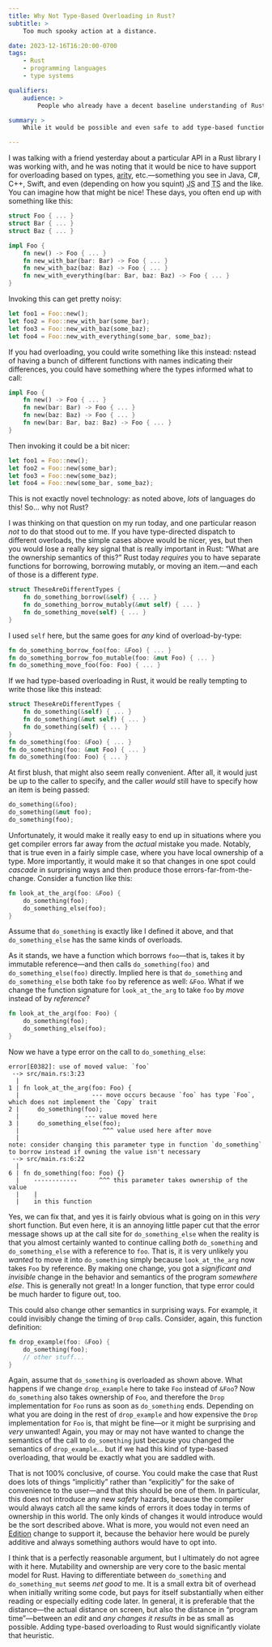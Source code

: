 ```yaml
---
title: Why Not Type-Based Overloading in Rust?
subtitle: >
    Too much spooky action at a distance.

date: 2023-12-16T16:20:00-0700
tags:
    - Rust
    - programming languages
    - type systems

qualifiers:
    audience: >
        People who already have a decent baseline understanding of Rust and of the idea of type-based overloading/dispatch. (I won’t be explaining either in any detail!)

summary: >
    While it would be possible and even safe to add type-based function overloads in Rust, it would be a bad design move. Too much spooky action at a distance!

---
```


I was talking with a friend yesterday about a particular <abbr>API</abbr> in a Rust library I was working with, and he was noting that it would be nice to have support for overloading based on types, [arity](https://en.wikipedia.org/wiki/Arity), etc.—something you see in Java, C#, C++, Swift, and even (depending on how you squint) <abbr title="JavaScript">JS</abbr> and <abbr title="TypeScript">TS</abbr> and the like. You can imagine how that might be nice! These days, you often end up with something like this:

```rust
struct Foo { ... }
struct Bar { ... }
struct Baz { ... }

impl Foo {
    fn new() -> Foo { ... }
    fn new_with_bar(bar: Bar) -> Foo { ... }
    fn new_with_baz(baz: Baz) -> Foo { ... }
    fn new_with_everything(bar: Bar, baz: Baz) -> Foo { ... }
}
```

Invoking this can get pretty noisy:

```rust
let foo1 = Foo::new();
let foo2 = Foo::new_with_bar(some_bar);
let foo3 = Foo::new_with_baz(some_baz);
let foo4 = Foo::new_with_everything(some_bar, some_baz);
```

If you had overloading, you could write something like this instead: nstead of having a bunch of different functions with names indicating their differences, you could have something where the types informed what to call:

```rust
impl Foo {
    fn new() -> Foo { ... }
    fn new(bar: Bar) -> Foo { ... }
    fn new(baz: Baz) -> Foo { ... }
    fn new(bar: Bar, baz: Baz) -> Foo { ... }
}
```

Then invoking it could be a bit nicer:

```rust
let foo1 = Foo::new();
let foo2 = Foo::new(some_bar);
let foo3 = Foo::new(some_baz);
let foo4 = Foo::new(some_bar, some_baz);
```

This is not exactly novel technology: as noted above, *lots* of languages do this! So… why not Rust?

I was thinking on that question on my run today, and one particular reason *not* to do that stood out to me. If you have type-directed dispatch to different overloads, the simple cases above would be nicer, yes, but then you would lose a really key signal that is really important in Rust: “What are the ownership semantics of this?” Rust today *requires* you to have separate functions for borrowing, borrowing mutably, or moving an item.—and each of those is a different *type*.

```rust
struct TheseAreDifferentTypes {
    fn do_something_borrow(&self) { ... }
    fn do_something_borrow_mutably(&mut self) { ... }
    fn do_something_move(self) { ... }
}
```

I used `self` here, but the same goes for *any* kind of overload-by-type:

```rust
fn do_something_borrow_foo(foo: &Foo) { ... }
fn do_something_borrow_foo_mutable(foo: &mut Foo) { ... }
fn do_something_move_foo(foo: Foo) { ... }
```

If we had type-based overloading in Rust, it would be really tempting to write those like this instead:

```rust
struct TheseAreDifferentTypes {
    fn do_something(&self) { ... }
    fn do_something(&mut self) { ... }
    fn do_something(self) { ... }
}
fn do_something(foo: &Foo) { ... }
fn do_something(foo: &mut Foo) { ... }
fn do_something(foo: Foo) { ... }
```

At first blush, that might also seem really convenient. After all, it would just be up to the caller to specify, and the caller *would* still have to specify how an item is being passed:

```rust
do_something(&foo);
do_something(&mut foo);
do_something(foo);
```

Unfortunately, it would make it really easy to end up in situations where you get compiler errors far away from the *actual* mistake you made. Notably, that is true even in a fairly simple case, where you have local ownership of a type. More importantly, it would make it so that changes in one spot could *cascade* in surprising ways and then produce those errors-far-from-the-change. Consider a function like this:

```rust
fn look_at_the_arg(foo: &Foo) {
    do_something(foo);
    do_something_else(foo);
}
```

Assume that `do_something` is exactly like I defined it above, and that `do_something_else` has the same kinds of overloads.

As it stands, we have a function which borrows `foo`—that is, takes it  by immutable reference—and then calls `do_something(foo)` and `do_something_else(foo)` directly. Implied here is that `do_something` and `do_something_else` both take `foo` by reference as well: `&Foo`. What if we change the function signature for `look_at_the_arg` to take `foo` by *move* instead of by *reference*?

```rust
fn look_at_the_arg(foo: Foo) {
    do_something(foo);
    do_something_else(foo);
}
```

Now we have a type error on the call to `do_something_else`:

```
error[E0382]: use of moved value: `foo`
 --> src/main.rs:3:23
  |
1 | fn look_at_the_arg(foo: Foo) {
  |                    --- move occurs because `foo` has type `Foo`, which does not implement the `Copy` trait
2 |     do_something(foo);
  |                  --- value moved here
3 |     do_something_else(foo);
  |                       ^^^ value used here after move
  |
note: consider changing this parameter type in function `do_something` to borrow instead if owning the value isn't necessary
 --> src/main.rs:6:22
  |
6 | fn do_something(foo: Foo) {}
  |    ------------      ^^^ this parameter takes ownership of the value
  |    |
  |    in this function
```

Yes, we can fix that, and yes it is fairly obvious what is going on in this *very* short function. But even here, it is an annoying little paper cut that the error message shows up at the call site for `do_something_else` when the reality is that you almost certainly wanted to continue calling *both* `do_something` and `do_something_else` with a reference to `foo`. That is, it is very unlikely you *wanted* to move it into `do_something` simply because `look_at_the_arg` now takes `Foo` by reference. By making one change, you got a *significant and invisible* change in the behavior and semantics of the program *somewhere else*. This is generally not great! In a longer function, that type error could be much harder to figure out, too.

This could also change other semantics in surprising ways. For example, it could invisibly change the timing of `Drop` calls. Consider, again, this function definition:

```rust
fn drop_example(foo: &Foo) {
    do_something(foo);
    // other stuff...
}
```

Again, assume that `do_something` is overloaded as shown above. What happens if we change `drop_example` here to take `Foo` instead of `&Foo`? Now `do_something` also takes ownership of `Foo`, and therefore the `Drop` implementation for `Foo` runs as soon as `do_something` ends. Depending on what you are doing in the rest of `drop_example` and how expensive the `Drop` implementation for `Foo` is, that might be fine—or it might be surprising and *very* unwanted! Again, you may or may not have wanted to change the semantics of the call to `do_something` just because you changed the semantics of `drop_example`… but if we had this kind of type-based overloading, that would be exactly what you are saddled with.

That is not 100% conclusive, of course. You could make the case that Rust does lots of things “implicitly” rather than “explicitly” for the sake of convenience to the user—and that this should be one of them. In particular, this does not introduce any new *safety* hazards, because the compiler would always catch all the same kinds of errors it does today in terms of ownership in this world. The only kinds of changes it would introduce would be the sort described above. What is more, you would not even need an [Edition](https://doc.rust-lang.org/edition-guide/editions/index.html) change to support it, because the behavior here would be purely additive and always something authors would have to opt into.

I think that is a perfectly reasonable argument, but I ultimately do not agree with it here. Mutability and ownership are very core to the basic mental model for Rust. Having to differentiate between `do_something` and `do_something_mut` seems *net good* to me. It is a small extra bit of overhead when initially writing some code, but pays for itself substantially when either reading or especially editing code later. In general, it is preferable that the distance—the actual distance on screen, but also the distance in “program time”—between an *edit* and *any changes it results in* be as small as possible. Adding type-based overloading to Rust would significantly violate that heuristic.
